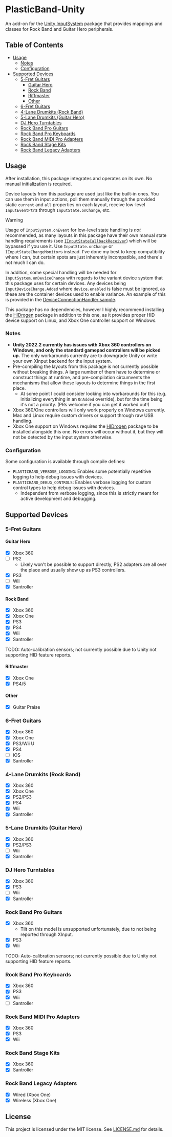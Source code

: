 # PlasticBand-Unity

An add-on for the [Unity InputSystem](https://github.com/Unity-Technologies/InputSystem) package that provides mappings and classes for Rock Band and Guitar Hero peripherals.

## Table of Contents

- [Usage](#usage)
  - [Notes](#notes)
  - [Configuration](#configuration)
- [Supported Devices](#supported-devices)
  - [5-Fret Guitars](#5-fret-guitars)
    - [Guitar Hero](#guitar-hero)
    - [Rock Band](#rock-band)
    - [Riffmaster](#riffmaster)
    - [Other](#other)
  - [6-Fret Guitars](#6-fret-guitars)
  - [4-Lane Drumkits (Rock Band)](#4-lane-drumkits-rock-band)
  - [5-Lane Drumkits (Guitar Hero)](#5-lane-drumkits-guitar-hero)
  - [DJ Hero Turntables](#dj-hero-turntables)
  - [Rock Band Pro Guitars](#rock-band-pro-guitars)
  - [Rock Band Pro Keyboards](#rock-band-pro-keyboards)
  - [Rock Band MIDI Pro Adapters](#rock-band-midi-pro-adapters)
  - [Rock Band Stage Kits](#rock-band-stage-kits)
  - [Rock Band Legacy Adapters](#rock-band-legacy-adapters)

## Usage

After installation, this package integrates and operates on its own. No manual initialization is required.

Device layouts from this package are used just like the built-in ones. You can use them in input actions, poll them manually through the provided static `current` and `all` properties on each layout, receive low-level `InputEventPtr`s through `InputState.onChange`, etc.

> [!WARNING]
> Usage of `InputSystem.onEvent` for low-level state handling is *not* recommended, as many layouts in this package have their own manual state handling requirements (see [`IInputStateCallbackReceiver`](https://docs.unity3d.com/Packages/com.unity.inputsystem@1.8/api/UnityEngine.InputSystem.LowLevel.IInputStateCallbackReceiver.html)) which will be bypassed if you use it. Use `InputState.onChange` or `IInputStateChangeMonitor`s instead. I've done my best to keep compatibility where I can, but certain spots are just inherently incompatible, and there's not much I can do.
>
> In addition, some special handling will be needed for `InputSystem.onDeviceChange` with regards to the variant device system that this package uses for certain devices. Any devices being `InputDeviceChange.Added` where `device.enabled` is false must be ignored, as these are the container devices used to enable variance. An example of this is provided in the [DeviceConnectionHandler sample](Samples~/DeviceConnectionHandler/DeviceConnectionHandler.cs).

This package has no dependencies, however I highly recommend installing the [HIDrogen](https://github.com/TheNathannator/HIDrogen) package in addition to this one, as it provides proper HID device support on Linux, and Xbox One controller support on Windows.

### Notes

- **Unity 2022.2 currently has issues with Xbox 360 controllers on Windows, and only the standard gamepad controllers will be picked up.** The only workarounds currently are to downgrade Unity or write your own XInput backend for the input system.
- Pre-compiling the layouts from this package is not currently possible without breaking things. A large number of them have to determine or construct things at runtime, and pre-compilation circumvents the mechanisms that allow these layouts to determine things in the first place.
  - At some point I could consider looking into workarounds for this (e.g. initializing everything in an `OnAdded` override), but for the time being it's not a priority. (PRs welcome if you can get it worked out!)
- Xbox 360/One controllers will only work properly on Windows currently. Mac and Linux require custom drivers or support through raw USB handling.
- Xbox One support on Windows requires the [HIDrogen](https://github.com/TheNathannator/HIDrogen) package to be installed alongside this one. No errors will occur without it, but they will not be detected by the input system otherwise.

### Configuration

Some configuration is available through compile defines:

- `PLASTICBAND_VERBOSE_LOGGING`: Enables some potentially repetitive logging to help debug issues with devices.
- `PLASTICBAND_DEBUG_CONTROLS`: Enables verbose logging for custom control types to help debug issues with devices.
  - Independent from verbose logging, since this is strictly meant for active development and debugging.

## Supported Devices

### 5-Fret Guitars

#### Guitar Hero

- [x] Xbox 360
- [ ] PS2
  - Likely won't be possible to support directly, PS2 adapters are all over the place and usually show up as PS3 controllers.
- [x] PS3
- [ ] Wii
- [x] Santroller

#### Rock Band

- [x] Xbox 360
- [x] Xbox One
- [x] PS3
- [x] PS4
- [x] Wii
- [x] Santroller

TODO: Auto-calibration sensors; not currently possible due to Unity not supporting HID feature reports.

#### Riffmaster

- [x] Xbox One
- [x] PS4/5

#### Other

- [x] Guitar Praise

### 6-Fret Guitars

- [x] Xbox 360
- [x] Xbox One
- [x] PS3/Wii U
- [x] PS4
- [ ] iOS
- [x] Santroller

### 4-Lane Drumkits (Rock Band)

- [x] Xbox 360
- [x] Xbox One
- [x] PS2/PS3
- [x] PS4
- [x] Wii
- [x] Santroller

### 5-Lane Drumkits (Guitar Hero)

- [x] Xbox 360
- [x] PS2/PS3
- [ ] Wii
- [x] Santroller

### DJ Hero Turntables

- [x] Xbox 360
- [x] PS3
- [ ] Wii
- [x] Santroller

### Rock Band Pro Guitars

- [x] Xbox 360
  - Tilt on this model is unsupported unfortunately, due to not being reported through XInput.
- [x] PS3
- [x] Wii

TODO: Auto-calibration sensors; not currently possible due to Unity not supporting HID feature reports.

### Rock Band Pro Keyboards

- [x] Xbox 360
- [x] PS3
- [x] Wii
- [ ] Santroller

### Rock Band MIDI Pro Adapters

- [x] Xbox 360
- [x] PS3
- [x] Wii

### Rock Band Stage Kits

- [x] Xbox 360
- [x] Santroller

### Rock Band Legacy Adapters

- [x] Wired (Xbox One)
- [x] Wireless (Xbox One)

## License

This project is licensed under the MIT license. See [LICENSE.md](LICENSE.md) for details.
